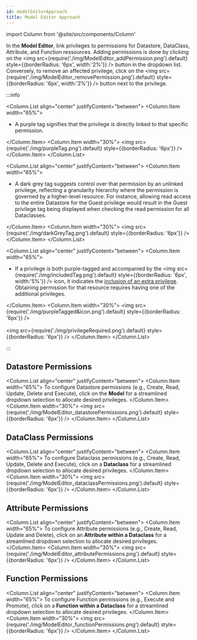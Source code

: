 ```yaml
---
id: modelEditorApproach
title: Model Editor Approach
---
```


import Column from '@site/src/components/Column'   

In the **Model Editor**, link privileges to permissions for Datastore, DataClass, Attribute, and Function ressources. Adding permissions is done by clicking on the <img src={require('./img/ModelEditor_addPermission.png').default} style={{borderRadius: '6px', width:'2%'}} /> button in the dropdown list. Conversely, to remove an affected privilege, click on the <img src={require('./img/ModelEditor_removePermission.png').default} style={{borderRadius: '6px', width:'2%'}} /> button next to the privilege.

:::info

<Column.List align="center" justifyContent="between">
    <Column.Item width="65%">
        <ul>
            <li>A purple tag signifies that the privilege is directly linked to that specific permission.</li>
        </ul>
    </Column.Item>
    <Column.Item width="30%">
        <img src={require('./img/purpleTag.png').default} style={{borderRadius: '6px'}} />
    </Column.Item>
</Column.List>

<Column.List align="center" justifyContent="between">
    <Column.Item width="65%">
        <ul>
            <li>A dark grey tag suggests control over that permission by an unlinked privilege, reflecting a granularity hierarchy where the permission is governed by a higher-level resource. For instance, allowing read access to the entire Datastore for the Guest privilege would result in the Guest privilege tag being displayed when checking the read permission for all Dataclasses.</li>
        </ul>
    </Column.Item>
    <Column.Item width="30%">
        <img src={require('./img/darkGreyTag.png').default} style={{borderRadius: '6px'}} />
    </Column.Item>
</Column.List>

<Column.List align="center" justifyContent="between">
    <Column.Item width="65%">
        <ul>
            <li>If a privilege is both purple-tagged and accompanied by the <img src={require('./img/includedTag.png').default} style={{borderRadius: '6px', width:'5%'}} /> icon, it indicates the <a href="includingPrivileges">inclusion of an extra privilege</a>.<br/></li>
            Obtaining permission for that resource requires having one of the additional privileges.
        </ul>
    </Column.Item>
    <Column.Item width="30%">
        <img src={require('./img/purpleTagged&icon.png').default} style={{borderRadius: '6px'}} />
        <br/><br/>
        <img src={require('./img/privilegeRequired.png').default} style={{borderRadius: '6px'}} />
    </Column.Item>
</Column.List>

:::


## Datastore Permissions

<Column.List align="center" justifyContent="between">
    <Column.Item width="65%">
        To configure Datastore permissions (e.g., Create, Read, Update, Delete and Execute), click on the <strong>Model</strong> for a streamlined dropdown selection to allocate desired privileges.
    </Column.Item>
    <Column.Item width="30%">
        <img src={require('./img/ModelEditor_datastorePermissions.png').default} style={{borderRadius: '6px'}} />
    </Column.Item>
</Column.List>


## DataClass Permissions

<Column.List align="center" justifyContent="between">
    <Column.Item width="65%">
        To configure Dataclass permissions (e.g., Create, Read, Update, Delete and Execute), click on a <strong>Dataclass</strong> for a streamlined dropdown selection to allocate desired privileges.
    </Column.Item>
    <Column.Item width="30%">
        <img src={require('./img/ModelEditor_dataclassPermissions.png').default} style={{borderRadius: '6px'}} />
    </Column.Item>
</Column.List>


## Attribute Permissions

<Column.List align="center" justifyContent="between">
    <Column.Item width="65%">
        To configure Attribute permissions (e.g., Create, Read, Update and Delete), click on an <strong>Attribute within a Dataclass</strong> for a streamlined dropdown selection to allocate desired privileges.
    </Column.Item>
    <Column.Item width="30%">
        <img src={require('./img/ModelEditor_attributePermissions.png').default} style={{borderRadius: '6px'}} />
    </Column.Item>
</Column.List>


## Function Permissions

<Column.List align="center" justifyContent="between">
    <Column.Item width="65%">
        To configure Function permissions (e.g., Execute and Promote), click on a <strong>Function within a Dataclass</strong> for a streamlined dropdown selection to allocate desired privileges.
    </Column.Item>
    <Column.Item width="30%">
        <img src={require('./img/ModelEditor_functionPermissions.png').default} style={{borderRadius: '6px'}} />
    </Column.Item>
</Column.List>